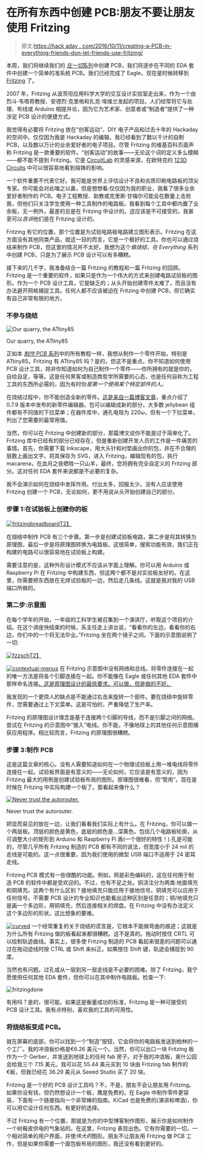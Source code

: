 # 在所有东西中创建 PCB:朋友不要让朋友使用 Fritzing

> 原文:[https://hack aday . com/2016/10/11/creating-a-PCB-in-everything-friends-don-let-friends-use-fritzing/](https://hackaday.com/2016/10/11/creating-a-pcb-in-everything-friends-dont-let-friends-use-fritzing/)

本周，我们将继续我们的 [*在一切*系列](http://wp.me/pk3lN-V5P)中创建 PCB，我们将逐步在不同的 EDA 套件中创建一个简单的准系统 PCB。我们已经完成了 Eagle，现在是时候转移到 [Fritzing](http://www.fritzing.org/) 了。

2007 年，Fritzing 从波茨坦应用科学大学的交互设计实验室走出来，作为一个由烈斗·韦塔奇教授、安德烈·克里格和扎克·埃维兰发起的项目。人们经常将它与处理、布线或 Arduino 相提并论，因为它为艺术家、创意者或“制造者”提供了一种涉足 PCB 设计的便捷方式。

我觉得有必要将 Fritzing 放在“创客运动”、DIY 电子产品和过去十年的 Hackaday 的空间中。仅仅因为我是 Hackaday 的编辑，我已经看到了数以千计的自制 PCB，以及数以万计的业余爱好者的电子项目。尽管 Fritzing 的维基百科页面声称 Fritzing 是一款重要的软件。“创客运动”的故事——无论这个词的定义多么模糊——都不能不提到 Fritzing。它是 [CircuitLab](https://www.circuitlab.com/) 的灵感来源，在欧特克的 [123D Circuits](http://www.123dapp.com/circuits) 中可以很容易地看到熔铸的影响。

一个软件重要不代表它好。我可能是世界上评估设计不良和劣质印刷电路板的顶尖专家。你可能会对此嗤之以鼻，但是想想看:仅仅因为我的职业，我看了很多业余爱好者制作的 PCB。电子工程教授、助教或克里斯·甘梅尔可能会在数量上击败我，但他们只关注学生使用一种工具制作的电路板。我看到每个工具中都内置了业余板，无一例外，最差的总是在 Fritzing 中设计的。这应该是不可接受的，我甚至可以*告诉*他们是在 Fritzing 设计的。

Fritzing 有它的位置，那个位置是为试验电路板电路建立图形表示。Fritzing 在这方面没有其他同类产品，就这一目的而言，它是一个极好的工具。你也可以通过烧结来制作 PCB，但这里的情况并不太好。我想为这个*做烧结，在 Everything* 系列中创建 PCB，只是为了展示 PCB 设计可以有多糟糕。

接下来的几千字，我准备结合一篇 Fritzing 的教程和一篇 Fritzing 的回顾。Fritzing 是一个重要的软件，如果只是作为一个伟大的方式来创建电路试验板的图形。作为一个 PCB 设计工具，它是缺乏的；从头开始创建零件太难了，而且没有办法避开网格捕捉工具。任何人都不应该被迫在 Fritzing 中创建 PCB，但它确实有自己非常有限的地方。

### 不参与烧结

![Our quarry, the ATtiny85](../Images/cf1beed186d07dc9fb03a9dadbcc4b64.png)

Our quarry, the ATtiny85

正如本 [*制作 PCB* 系列](http://wp.me/pk3lN-V5P)中的所有教程一样，我想从制作一个零件开始，特别是 ATtiny85。Fritzing 有 ATtiny85 吗？是的，但这不是重点。你不知道如何使用 PCB 设计工具，除非你知道如何为自己制作一个零件——你所拥有的就是你的，自给自足，等等。这是任何黑客或制造商哲学所需要的心态，也是任何自称为工程工具的东西所必需的，因为有时你*是第一个使用某个特定部件的人。*

在烧结过程中，你不能创造全新的零件。[这是来自一篇博客文章](http://blog.fritzing.org/2012/10/09/new-parts-editor-released/)，重点介绍了 0.7.9 版本中发布的新零件编辑器。包可以编辑成新的部分，大多数 jellybean 组件都有不同值的下拉菜单；在器件库中，通孔电阻为 220ω，但有一个下拉菜单，列出了您需要的最常用值。

当然，你可以在 Fritzing 中创建新的部分，那篇博文说你不能是过于简单化了。Fritzing 库中已经有的部分已经存在，但是重新创建开发人员的工作是一件痛苦的事情。首先，你需要下载 Inkscape，用大头针和衬垫画出你的包，并在不合理的层数上画出文字。将其保存为 SVG，进入 Fritzing，编辑现有的包，执行 macarena，在血月之夜牺牲一只山羊，最终，您将拥有完全自定义的 Fritzing 部分。这对任何 EDA 套件来说都是不必要的复杂。

我不会演示如何在烧结中发挥作用。付出太多，回报太少。没有人应该使用 Fritzing 创建一个 PCB，无论如何，更不用说从头开始创建自己的部分。

### 步骤 1:在试验板上创建你的板

[![fritzingbreadboard](../Images/e6d75a629d211a64a768aa37c3cb0e76.png)T2】](https://hackaday.com/wp-content/uploads/2016/10/fritzingbreadboard.png)

在熔结中制作 PCB 有三个步骤。第一步是创建试验板电路，第二步是将其转换为原理图，最后一步是将原理图转换为电路板。这很简单，搜索功能有效，我们正在构建的电路可以很容易地在试验板上构建。

需要注意的是，这种外形设计模式不应该从字面上理解。你可以用 Arduino 或 Raspberry Pi 在 Fritzing 中构建东西，但这两个都不是对实验板友好的。在这里，你需要把东西放在无焊试验板的一边，然后走几条线。这就是我对我的 USB 端口所做的。

### 第二步:示意图

在每个学年的开始，一年级的工科学生被召集到一个演讲厅，听取这个项目的介绍。在这个讲座快结束的时候，系主任走上讲台说，“看看你的左边，看看你的右边，你们中的一个将无法毕业。”Fritzing 坐在两个镜子之间。下面的示意图说明了一切:

[![fzzsch](../Images/f5080948c8a59e6c4010a596fd850ecd.png)T2】](https://hackaday.com/wp-content/uploads/2016/10/fzzsch1.png)

[![contextual-menus](../Images/bf65a28e25b7bd9cab82bbc865cec10d.png)](https://hackaday.com/wp-content/uploads/2016/10/contextual-menus.png) 在 Fritzing 示意图中没有网络和总线。将零件连接在一起的唯一方法是将各个引脚连接在一起。你不能像在 Eagle 或任何其他 EDA 套件中那样命名连接[。这是原理图设计的最低要求。可以做，但是做的不好。](https://hackaday.com/2016/09/22/making-a-pcb-eagle-part-1/)

我发现的一个更烦人的缺点是不能通过右击来旋转一个部件。要在烧结中旋转零件，您需要通过上下文菜单。这是可怕的，严重降低了生产率。

Fritzing 的原理图设计理念是基于连接两个引脚的导线，而不是引脚之间的网络。尝试在 Fritzing 的示意图中“接入”电线。你不能，不像地球上的其他任何示意图捕获应用程序。相比较而言，Fritzing 的原理图很糟糕。

### 步骤 3:制作 PCB

这是这篇文章的核心。没有人需要知道如何在一个物理试验板上用一堆电线将零件连接在一起。试验板界面是有意义的——无论如何，它应该是有意义的，因为 Fritzing 最大的用例是创建试验板布局的图形。原理图很难看，但“管用”。现在是时候在 Fritzing 中实际构建一个板了。那看起来像什么？

[![Never trust the autorouter.](../Images/cbc9170b1e593dd0c098e5de90a7ed5b.png)](https://hackaday.com/wp-content/uploads/2016/10/autorouter.png)

Never trust the autorouter.

把显而易见的放在一边，让我们看看我们实际上有什么。在 Fritzing，你可以做一个两层板。顶层的颜色是黄色，底层的颜色是…深黄色。包括几个电路板轮廓，从可调整大小的矩形到 Arduino 和 Raspberry Pi 盾(一个很好的特性！).孔是可能的，尽管几乎所有 Fritzing 制造的 PCB 都有不同的说法，但宽度小于 24 mil 的走线是可能的。这一点很重要，因为我们使用的微型 USB 端口不适用于 24 密耳走线。

Fritzing PCB 模式有一些很酷的功能。例如，网是彩色编码的，这在任何用于制造 PCB 的软件中都是受欢迎的。不过，也有不足之处。铜浇注分为两类:地面填充和铜填充。这两个有什么区别？接地填充只能应用于接地信号。铜填充可以应用于任何信号。不需要 PCB 设计的专业知识也能看出这种区别是任意的；铜/地填充只是画一个多边形，用铜填充，然后连接相关的焊盘。在 Fritzing 中没有办法定义这个多边形的形状。这比想象的要难。

[![curved](../Images/c437af1d4486902085c2d4dccfdfa8f1.png)](https://hackaday.com/wp-content/uploads/2016/10/curved.png) 一个经常重复的关于烧结的谎言是，它根本不能做弯曲的痕迹；这就是为什么所有 Fritzing 做的板看起来都很糟糕。这不是真的。拖动时按住 CRTL 可以绘制轨迹曲线。事实上，很多使 Fritzing 制造的 PCB 看起来很差的问题可以通过在拖动迹线时按 CTRL 或 Shift 来纠正。如果按住 Shift 键，轨迹会捕捉到 90 度。

当然也有问题。过孔或从一层到另一层走线是不必要的困难。除了 Fritzing，我宁愿使用任何其他 EDA 套件，但你可以在其中制作电路板。检查一下:

![fritzingdone](../Images/02cece664f08b5048c0170b818bee9fb.png)

有用吗？是的，很可能。如果这是衡量成功的标准，Fritzing 是一种可接受的 PCB 设计工具。我有点特别，喜欢我的工具的可用性。

### 将烧结板变成 PCB。

就在屏幕的底部，你可以找到一个“制造”按钮，它会将你的电路板发送到柏林的一个工厂。我的冲浪板价格是€6.26 美元一个。当然，你可以出口一块 Fritzing 板作为一个 Gerber，并发送到地球上的任何 fab 房子。对于我的冲浪板，奥什公园会给我三个 7.15 美元。我可以花 55.44 美元买到 10 块由 Fritzing fab 制作的€板，但我已经花 36.29 美元从 Seeed Studio 买了 20 块。

Fritzing 是一个好的 PCB 设计工具吗？不，不是，朋友不会让朋友用 Fritzing。如果你没有钱，但仍然想设计一个板，鹰是免费的。在 Eagle 中制作零件更容易，下面有一个链接指向一个非常棒的指南。KiCad 也是免费的(演讲和啤酒)，你可以用它设计任何东西。有更好的选择。

不过 Fritzing 有一个位置，那就是为你的中型博客制作图形，展示你是如何制作一个树莓皮供电的气象站的。在这里，Fritzing 表现出色。它有你需要的一切，一个相对简单的用户界面，并使*伟大的*图形。朋友不让朋友用 Fritzing 做 PCB 工作，但是如果你需要一个面包板布局的图形，我还没有看到更好的。
